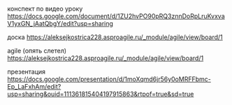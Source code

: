 конспект по видео уроку 
https://docs.google.com/document/d/1ZU2hvPO90pRQ3znnDoRpLruKvxvaV1yxGN_jAatQbgY/edit?usp=sharing

доска
https://aleksejkostrica228.asproagile.ru/_module/agile/view/board/1

agile (опять слетел) 
https://aleksejkostrica228.asproagile.ru/_module/agile/view/board/1

презентация
https://docs.google.com/presentation/d/1moXqmd6jr56y0oMRFFbmc-Ep_LaFxhAm/edit?usp=sharing&ouid=111361815404197915863&rtpof=true&sd=true
